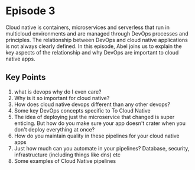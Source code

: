 # Episode 3

Cloud native is containers, microservices and serverless that run in multicloud environments and are managed through DevOps processes and principles. The relationship between DevOps and cloud native applications is not always clearly defined. In this episode, Abel joins us to explain the key aspects of the relationship and why DevOps are important to cloud native apps.

## Key Points

1) what is devops why do I even care?
2) Why is it so important for cloud native?
3) How does cloud native devops different than any other devops?
4) Some key DevOps concepts specific to To Cloud Native
5) The idea of deploying just the microservice that changed is super enticing. But how do you make sure your app doesn't crater when you don't deploy everything at once?
6) How do you maintain quality in these pipelines for your cloud native apps
7) Just how much can you automate in your pipelines? Database, security, infrastructure (including things like dns) etc
8) Some examples of Cloud Native pipelines
